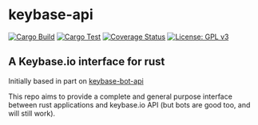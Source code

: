 # keybase-api

[![Cargo Build](https://github.com/haukened/keybase-api/workflows/Cargo%20Build/badge.svg "Cargo Build")](https://github.com/haukened/keybase-api/actions?query=workflow%3A"Cargo+Build")
[![Cargo Test](https://github.com/haukened/keybase-api/workflows/Cargo%20Test/badge.svg "Cargo Test")](https://github.com/haukened/keybase-api/actions?query=workflow%3A"Cargo+Test")
[![Coverage Status](https://coveralls.io/repos/github/haukened/keybase-api/badge.svg "Coverage")](https://coveralls.io/github/haukened/keybase-api)
[![License: GPL v3](https://img.shields.io/badge/License-GPLv3-success.svg)](https://github.com/haukened/keybase-api/blob/master/LICENSE)

## A Keybase.io interface for rust 

Initially based in part on [keybase-bot-api](https://docs.rs/crate/keybase-bot-api/0.4.1)

This repo aims to provide a complete and general purpose interface between rust applications and keybase.io API (but bots are good too, and will still work).
